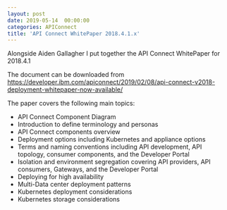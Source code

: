 ```yaml
---
layout: post
date: 2019-05-14  00:00:00
categories: APIConnect
title: 'API Connect WhitePaper 2018.4.1.x'
---
```


Alongside Aiden Gallagher I put together the API Connect WhitePaper for 2018.4.1

The document can be downloaded from https://developer.ibm.com/apiconnect/2019/02/08/api-connect-v2018-deployment-whitepaper-now-available/

The paper covers the following main topics:

* API Connect Component Diagram
* Introduction to define terminology and personas
* API Connect components overview
* Deployment options including Kubernetes and appliance options
* Terms and naming conventions including API development, API topology, consumer components, and the Developer Portal
* Isolation and environment segregation covering API providers, API consumers, Gateways, and the Developer Portal
* Deploying for high availability
* Multi-Data center deployment patterns
* Kubernetes deployment considerations
* Kubernetes storage considerations
